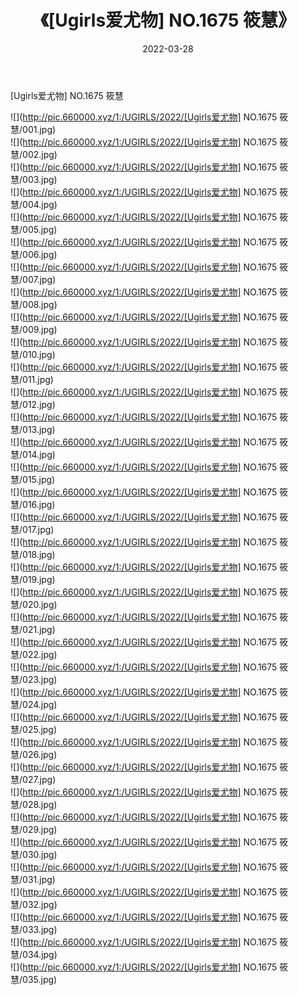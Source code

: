 ﻿---
layout: post
title:  《[Ugirls爱尤物] NO.1675 筱慧》
date:   2022-03-28
img: http://pic.660000.xyz/1:/UGIRLS/2022/[Ugirls爱尤物] NO.1675 筱慧/000.jpg
categories: [美女, 清纯, 唯美]
---

[Ugirls爱尤物] NO.1675 筱慧

 ![](http://pic.660000.xyz/1:/UGIRLS/2022/[Ugirls爱尤物] NO.1675 筱慧/001.jpg) <br>![](http://pic.660000.xyz/1:/UGIRLS/2022/[Ugirls爱尤物] NO.1675 筱慧/002.jpg) <br>![](http://pic.660000.xyz/1:/UGIRLS/2022/[Ugirls爱尤物] NO.1675 筱慧/003.jpg) <br>![](http://pic.660000.xyz/1:/UGIRLS/2022/[Ugirls爱尤物] NO.1675 筱慧/004.jpg) <br>![](http://pic.660000.xyz/1:/UGIRLS/2022/[Ugirls爱尤物] NO.1675 筱慧/005.jpg) <br>![](http://pic.660000.xyz/1:/UGIRLS/2022/[Ugirls爱尤物] NO.1675 筱慧/006.jpg) <br>![](http://pic.660000.xyz/1:/UGIRLS/2022/[Ugirls爱尤物] NO.1675 筱慧/007.jpg) <br>![](http://pic.660000.xyz/1:/UGIRLS/2022/[Ugirls爱尤物] NO.1675 筱慧/008.jpg) <br>![](http://pic.660000.xyz/1:/UGIRLS/2022/[Ugirls爱尤物] NO.1675 筱慧/009.jpg) <br>![](http://pic.660000.xyz/1:/UGIRLS/2022/[Ugirls爱尤物] NO.1675 筱慧/010.jpg) <br>![](http://pic.660000.xyz/1:/UGIRLS/2022/[Ugirls爱尤物] NO.1675 筱慧/011.jpg) <br>![](http://pic.660000.xyz/1:/UGIRLS/2022/[Ugirls爱尤物] NO.1675 筱慧/012.jpg) <br>![](http://pic.660000.xyz/1:/UGIRLS/2022/[Ugirls爱尤物] NO.1675 筱慧/013.jpg) <br>![](http://pic.660000.xyz/1:/UGIRLS/2022/[Ugirls爱尤物] NO.1675 筱慧/014.jpg) <br>![](http://pic.660000.xyz/1:/UGIRLS/2022/[Ugirls爱尤物] NO.1675 筱慧/015.jpg) <br>![](http://pic.660000.xyz/1:/UGIRLS/2022/[Ugirls爱尤物] NO.1675 筱慧/016.jpg) <br>![](http://pic.660000.xyz/1:/UGIRLS/2022/[Ugirls爱尤物] NO.1675 筱慧/017.jpg) <br>![](http://pic.660000.xyz/1:/UGIRLS/2022/[Ugirls爱尤物] NO.1675 筱慧/018.jpg) <br>![](http://pic.660000.xyz/1:/UGIRLS/2022/[Ugirls爱尤物] NO.1675 筱慧/019.jpg) <br>![](http://pic.660000.xyz/1:/UGIRLS/2022/[Ugirls爱尤物] NO.1675 筱慧/020.jpg) <br>![](http://pic.660000.xyz/1:/UGIRLS/2022/[Ugirls爱尤物] NO.1675 筱慧/021.jpg) <br>![](http://pic.660000.xyz/1:/UGIRLS/2022/[Ugirls爱尤物] NO.1675 筱慧/022.jpg) <br>![](http://pic.660000.xyz/1:/UGIRLS/2022/[Ugirls爱尤物] NO.1675 筱慧/023.jpg) <br>![](http://pic.660000.xyz/1:/UGIRLS/2022/[Ugirls爱尤物] NO.1675 筱慧/024.jpg) <br>![](http://pic.660000.xyz/1:/UGIRLS/2022/[Ugirls爱尤物] NO.1675 筱慧/025.jpg) <br>![](http://pic.660000.xyz/1:/UGIRLS/2022/[Ugirls爱尤物] NO.1675 筱慧/026.jpg) <br>![](http://pic.660000.xyz/1:/UGIRLS/2022/[Ugirls爱尤物] NO.1675 筱慧/027.jpg) <br>![](http://pic.660000.xyz/1:/UGIRLS/2022/[Ugirls爱尤物] NO.1675 筱慧/028.jpg) <br>![](http://pic.660000.xyz/1:/UGIRLS/2022/[Ugirls爱尤物] NO.1675 筱慧/029.jpg) <br>![](http://pic.660000.xyz/1:/UGIRLS/2022/[Ugirls爱尤物] NO.1675 筱慧/030.jpg) <br>![](http://pic.660000.xyz/1:/UGIRLS/2022/[Ugirls爱尤物] NO.1675 筱慧/031.jpg) <br>![](http://pic.660000.xyz/1:/UGIRLS/2022/[Ugirls爱尤物] NO.1675 筱慧/032.jpg) <br>![](http://pic.660000.xyz/1:/UGIRLS/2022/[Ugirls爱尤物] NO.1675 筱慧/033.jpg) <br>![](http://pic.660000.xyz/1:/UGIRLS/2022/[Ugirls爱尤物] NO.1675 筱慧/034.jpg) <br>![](http://pic.660000.xyz/1:/UGIRLS/2022/[Ugirls爱尤物] NO.1675 筱慧/035.jpg) <br>